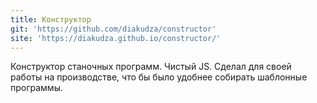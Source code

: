 ```yaml
---
title: Конструктор
git: 'https://github.com/diakudza/constructor'
site: 'https://diakudza.github.io/constructor/'
---
```


Конструктор станочных программ. Чистый JS. Сделал для своей работы на производстве, что бы было удобнее собирать шаблонные программы.